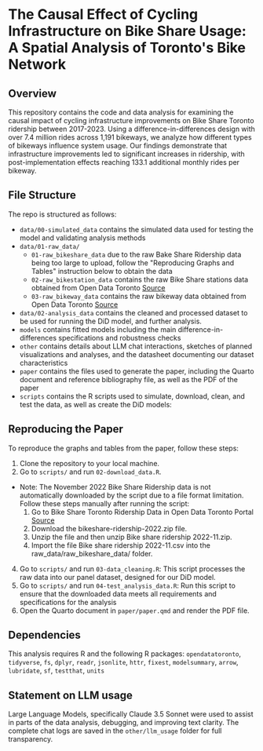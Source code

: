 # The Causal Effect of Cycling Infrastructure on Bike Share Usage: A Spatial Analysis of Toronto's Bike Network

## Overview
This repository contains the code and data analysis for examining the causal impact of cycling infrastructure improvements on Bike Share Toronto ridership between 2017-2023. Using a difference-in-differences design with over 7.4 million rides across 1,191 bikeways, we analyze how different types of bikeways influence system usage. Our findings demonstrate that infrastructure improvements led to significant increases in ridership, with post-implementation effects reaching 133.1 additional monthly rides per bikeway.

## File Structure

The repo is structured as follows:

- `data/00-simulated_data` contains the simulated data used for testing the model and validating analysis methods
- `data/01-raw_data/`
  - `01-raw_bikeshare_data` due to the raw Bake Share Ridership data being too large to upload, follow the "Reproducing Graphs and Tables" instruction below to obtain the data
  - `02-raw_bikestation_data` contains the raw Bike Share stations data obtained from Open Data Toronto [Source](https://open.toronto.ca/dataset/bike-share-toronto/)
  - `03-raw_bikeway_data`  contains the raw bikeway data obtained from Open Data Toronto [Source](https://open.toronto.ca/dataset/cycling-network/)
- `data/02-analysis_data` contains the cleaned and processed dataset to be used for running the DiD model, and further analysis.
- `models` contains fitted models including the main difference-in-differences specifications and robustness checks
- `other` contains details about LLM chat interactions, sketches of planned visualizations and analyses, and the datasheet documenting our dataset characteristics
- `paper` contains the files used to generate the paper, including the Quarto document and reference bibliography file, as well as the PDF of the paper
- `scripts` contains the R scripts used to simulate, download, clean, and test the data, as well as create the DiD models:

## Reproducing the Paper
To reproduce the graphs and tables from the paper, follow these steps:
1. Clone the repository to your local machine.
2. Go to `scripts/` and run `02-download_data.R`.
  - Note: The November 2022 Bike Share Ridership data is not automatically downloaded by the script due to a file format limitation. Follow these steps manually after running the script:
    1. Go to Bike Share Toronto Ridership Data in Open Data Toronto Portal [Source](https://open.toronto.ca/dataset/bike-share-toronto-ridership-data/)
    2. Download the bikeshare-ridership-2022.zip file.
    3. Unzip the file and then unzip Bike share ridership 2022-11.zip.
    4. Import the file Bike share ridership 2022-11.csv into the raw_data/raw_bikeshare_data/ folder.
4. Go to `scripts/` and run `03-data_cleaning.R`: This script processes the raw data into our panel dataset, designed for our DiD model.
5. Go to `scripts/` and run `04-test_analysis_data.R`: Run this script to ensure that the downloaded data meets all requirements and specifications for the analysis
6. Open the Quarto document in `paper/paper.qmd` and render the PDF file.

## Dependencies
This analysis requires R and the following R packages: `opendatatoronto`, `tidyverse`, `fs`, `dplyr`, `readr`, `jsonlite`, `httr`, `fixest`, `modelsummary`, `arrow`, `lubridate`, `sf`, `testthat`, `units`

## Statement on LLM usage
Large Language Models, specifically Claude 3.5 Sonnet were used to assist in parts of the data analysis, debugging, and improving text clarity. The complete chat logs are saved in the `other/llm_usage` folder for full transparency.

